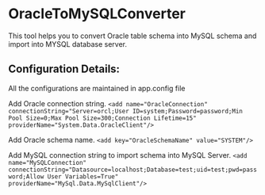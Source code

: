 # OracleToMySQLConverter

This tool helps you to convert Oracle table schema into MySQL schema and import into MYSQL database server.

## Configuration Details:

All the configurations are maintained in app.config file

Add Oracle connection string.
`<add name="OracleConnection" connectionString="Server=orcl;User ID=system;Password=password;Min Pool Size=0;Max Pool Size=300;Connection Lifetime=15" providerName="System.Data.OracleClient"/>`

Add Oracle schema name.
`<add key="OracleSchemaName" value="SYSTEM"/>`

Add MySQL connection string to import schema into MySQL Server.
`<add name="MySQLConnection" connectionString="Datasource=localhost;Database=test;uid=test;pwd=password;Allow User Variables=True" providerName="MySql.Data.MySqlClient"/>`
